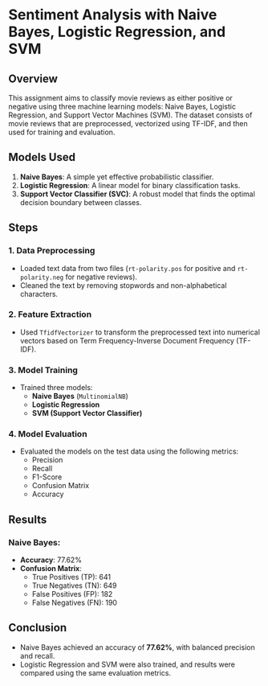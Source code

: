 # Sentiment Analysis with Naive Bayes, Logistic Regression, and SVM

## Overview
This assignment aims to classify movie reviews as either positive or negative using three machine learning models: Naive Bayes, Logistic Regression, and Support Vector Machines (SVM). The dataset consists of movie reviews that are preprocessed, vectorized using TF-IDF, and then used for training and evaluation.

## Models Used
1. **Naive Bayes**: A simple yet effective probabilistic classifier.
2. **Logistic Regression**: A linear model for binary classification tasks.
3. **Support Vector Classifier (SVC)**: A robust model that finds the optimal decision boundary between classes.

## Steps

### 1. Data Preprocessing
- Loaded text data from two files (`rt-polarity.pos` for positive and `rt-polarity.neg` for negative reviews).
- Cleaned the text by removing stopwords and non-alphabetical characters.

### 2. Feature Extraction
- Used `TfidfVectorizer` to transform the preprocessed text into numerical vectors based on Term Frequency-Inverse Document Frequency (TF-IDF).

### 3. Model Training
- Trained three models:
  - **Naive Bayes** (`MultinomialNB`)
  - **Logistic Regression**
  - **SVM (Support Vector Classifier)**
  
### 4. Model Evaluation
- Evaluated the models on the test data using the following metrics:
  - Precision
  - Recall
  - F1-Score
  - Confusion Matrix
  - Accuracy

## Results

### Naive Bayes:
- **Accuracy**: 77.62%
- **Confusion Matrix**:
  - True Positives (TP): 641
  - True Negatives (TN): 649
  - False Positives (FP): 182
  - False Negatives (FN): 190

## Conclusion
- Naive Bayes achieved an accuracy of **77.62%**, with balanced precision and recall.
- Logistic Regression and SVM were also trained, and results were compared using the same evaluation metrics.
